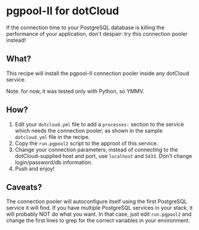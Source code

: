 # pgpool-II for dotCloud

If the connection time to your PostgreSQL database is killing the performance of your application, don't despair: try this connection pooler instead!

## What?

This recipe will install the pgpool-II connection pooler inside any dotCloud service.

Note: for now, it was tested only with Python, so YMMV.

## How?

1. Edit your ``dotcloud.yml`` file to add a ``processes:`` section to the service which needs the connection pooler, as shown in the sample ``dotcloud.yml`` file in the recipe.
2. Copy the ``run.pgpool2`` script to the approot of this service.
3. Change your connection parameters; instead of connecting to the dotCloud-supplied host and port, use ``localhost`` and ``5433``. Don't change login/password/db information.
4. Push and enjoy!

## Caveats?

The connection pooler will autoconfigure itself using the first PostgreSQL service it will find. If you have multiple PostgreSQL services in your stack, it will probably NOT do what you want. In that case, just edit ``run.pgpool2`` and change the first lines to grep for the correct variables in your environment.
